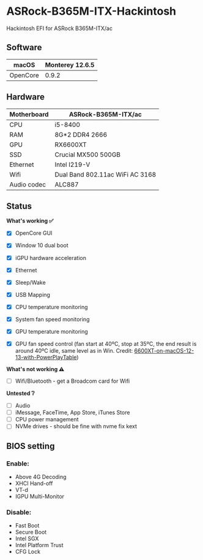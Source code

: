 # ASRock-B365M-ITX-Hackintosh
Hackintosh EFI for ASRock B365M-ITX/ac
## Software
|  macOS     |Monterey 12.6.5   |
| ------------- |-------------| 
|OpenCore    |  0.9.2  | 



## Hardware
| Motherboard   |ASRock-B365M-ITX/ac   |
| ------------- |-------------| 
|CPU    | i5-8400  | 
|RAM    | 8G*2 DDR4 2666  | 
|GPU    | RX6600XT  | 
|SSD    |   Crucial MX500 500GB       |
|Ethernet    | Intel I219-V  | 
|Wifi   | Dual Band 802.11ac WiFi AC 3168 | 
|Audio codec   | ALC887  | 


## Status

<summary><strong>What's working ✅</strong></summary>

- [x] OpenCore GUI
- [x] Window 10 dual boot
- [x] iGPU hardware acceleration
- [x] Ethernet
- [x] Sleep/Wake
- [x] USB Mapping
- [x] CPU temperature monitoring
- [x] System fan speed monitoring
- [x] GPU temperature monitoring
- [x] GPU fan speed control (fan start at 40ºC, stop at 35ºC, the end result is around 40ºC idle, same level as in Win. Credit: [6600XT-on-macOS-12-13-with-PowerPlayTable](https://github.com/perez987/6600XT-on-macOS-12-13-with-PowerPlayTable))


<summary><strong>What's not working ⚠️</strong></summary>



- [ ] Wifi/Bluetooth - get a Broadcom card for Wifi




<summary><strong>Untested ❔</strong></summary>


- [ ] Audio
- [ ] iMessage, FaceTime, App Store, iTunes Store
- [ ] CPU power management
- [ ] NVMe drives - should be fine with nvme fix kext

## BIOS setting
### Enable:
* Above 4G Decoding
* XHCI Hand-off
* VT-d
* IGPU Multi-Monitor

### Disable:
* Fast Boot
* Secure Boot
* Intel SGX
* Intel Platform Trust
* CFG Lock
